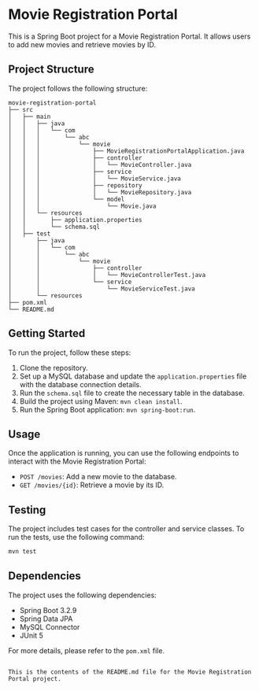 # Movie Registration Portal

This is a Spring Boot project for a Movie Registration Portal. It allows users to add new movies and retrieve movies by ID.

## Project Structure

The project follows the following structure:

```
movie-registration-portal
├── src
│   ├── main
│   │   ├── java
│   │   │   └── com
│   │   │       └── abc
│   │   │           └── movie
│   │   │               ├── MovieRegistrationPortalApplication.java
│   │   │               ├── controller
│   │   │               │   └── MovieController.java
│   │   │               ├── service
│   │   │               │   └── MovieService.java
│   │   │               ├── repository
│   │   │               │   └── MovieRepository.java
│   │   │               └── model
│   │   │                   └── Movie.java
│   │   └── resources
│   │       ├── application.properties
│   │       └── schema.sql
│   ├── test
│       ├── java
│       │   └── com
│       │       └── abc
│       │           └── movie
│       │               ├── controller
│       │               │   └── MovieControllerTest.java
│       │               └── service
│       │                   └── MovieServiceTest.java
│       └── resources
├── pom.xml
└── README.md
```

## Getting Started

To run the project, follow these steps:

1. Clone the repository.
2. Set up a MySQL database and update the `application.properties` file with the database connection details.
3. Run the `schema.sql` file to create the necessary table in the database.
4. Build the project using Maven: `mvn clean install`.
5. Run the Spring Boot application: `mvn spring-boot:run`.

## Usage

Once the application is running, you can use the following endpoints to interact with the Movie Registration Portal:

- `POST /movies`: Add a new movie to the database.
- `GET /movies/{id}`: Retrieve a movie by its ID.

## Testing

The project includes test cases for the controller and service classes. To run the tests, use the following command:

```bash
mvn test
```

## Dependencies

The project uses the following dependencies:

- Spring Boot 3.2.9
- Spring Data JPA
- MySQL Connector
- JUnit 5

For more details, please refer to the `pom.xml` file.

```

This is the contents of the README.md file for the Movie Registration Portal project.